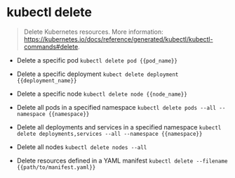 # kubectl delete
> Delete Kubernetes resources.
> More information: <https://kubernetes.io/docs/reference/generated/kubectl/kubectl-commands#delete>.

- Delete a specific pod
`kubectl delete pod {{pod_name}}`

- Delete a specific deployment
`kubect delete deployment {{deployment_name}}`

- Delete a specific node
`kubectl delete node {{node_name}}`

- Delete all pods in a specified namespace
`kubectl delete pods --all --namespace {{namespace}}`

- Delete all deployments and services in a specified namespace
`kubectl delete deployments,services --all --namespace {{namespace}}`

- Delete all nodes
`kubectl delete nodes --all`

- Delete resources defined in a YAML manifest
`kubectl delete --filename {{path/to/manifest.yaml}}`
